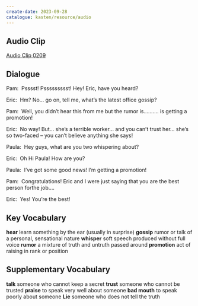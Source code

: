 ```yaml
---
create-date: 2023-09-28
catalogue: kasten/resource/audio
---
```


## Audio Clip
[Audio Clip 0209](https://archive.org/download/englishpod_all/englishpod_0209dg.mp3)

## Dialogue
Pam:  Psssst! Pssssssssst! Hey! Eric, have you heard? 

Eric:  Hm? No… go on, tell me, what’s the latest office gossip? 

Pam:  Well, you didn’t hear this from me but the rumor is………. is getting a promotion! 

Eric:  No way! But… she’s a terrible worker… and you can’t trust her… she’s so two-faced – you can’t believe anything she says! 

Paula:  Hey guys, what are you two whispering about? 

Eric:  Oh Hi Paula! How are you? 

Paula:  I’ve got some good news! I’m getting a promotion! 

Pam:  Congratulations! Eric and I were just saying that you are the best person forthe job…. 

Eric:  Yes! You’re the best! 

## Key Vocabulary
**hear**           learn something by the ear (usually in surprise)
**gossip**         rumor or talk of a personal, sensational nature
**whisper**        soft speech produced without full voice
**rumor**          a mixture of truth and untruth passed around
**promotion**      act of raising in rank or position

## Supplementary Vocabulary
**talk**           someone who cannot keep a secret
**trust**          someone who cannot be trusted
**praise**         to speak very well about someone
**bad mouth**      to speak poorly about someone
**Lie**            someone who does not tell the truth
